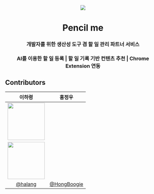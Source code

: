 ##

<div align="center">
    <img src="https://avatars.githubusercontent.com/u/150117859?s=200&v=4" />
    <h1>Pencil me</h1>
    <h3>개발자를 위한 생산성 도구 겸 할 일 관리 파트너 서비스</h3>
    <h3>AI를 이용한 할 일 등록 | 할 일 기록 기반 컨텐츠 추천 | Chrome Extension 연동</h3>
</div>

## Contributors

|이하령|홍정우|
|:-:|:-:|
|<a href="https://github.com/haryung-lee"><img src="https://avatars.githubusercontent.com/u/64428916?v=4" width=120></a>|<a href="https://github.com/HongBoogie">
<img src="https://avatars.githubusercontent.com/u/79641160?v=4" width=120></a>|
|[@halang](https://github.com/haryung-lee)|[@HongBoogie](https://github.com/HongBoogie)|
